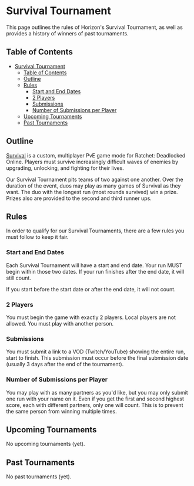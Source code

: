 # Survival Tournament

This page outlines the rules of Horizon's Survival Tournament, as well as provides a history of winners of past tournaments.

## Table of Contents
- [Survival Tournament](#survival-tournament)
  - [Table of Contents](#table-of-contents)
  - [Outline](#outline)
  - [Rules](#rules)
    - [Start and End Dates](#start-and-end-dates)
    - [2 Players](#2-players)
    - [Submissions](#submissions)
    - [Number of Submissions per Player](#number-of-submissions-per-player)
  - [Upcoming Tournaments](#upcoming-tournaments)
  - [Past Tournaments](#past-tournaments)

## Outline

[Survival](./GAME_MODES.MD#survival) is a custom, multiplayer PvE game mode for Ratchet: Deadlocked Online. Players must survive increasingly difficult waves of enemies by upgrading, unlocking, and fighting for their lives.

Our Survival Tournament pits teams of two against one another. Over the duration of the event, duos may play as many games of Survival as they want. The duo with the longest run (most rounds survived) win a prize. Prizes also are provided to the second and third runner ups.

## Rules

In order to qualify for our Survival Tournaments, there are a few rules you must follow to keep it fair.

### Start and End Dates

Each Survival Tournament will have a start and end date. Your run MUST begin within those two dates. If your run finishes after the end date, it will still count.

If you start before the start date or after the end date, it will not count.

### 2 Players

You must begin the game with exactly 2 players. Local players are not allowed. You must play with another person.

### Submissions

You must submit a link to a VOD (Twitch/YouTube) showing the entire run, start to finish. This submission must occur before the final submission date (usually 3 days after the end of the tournament).

### Number of Submissions per Player

You may play with as many partners as you'd like, but you may only submit one run with your name on it. Even if you get the first and second highest score, each with different partners, only one will count. This is to prevent the same person from winning multiple times.

## Upcoming Tournaments

No upcoming tournaments (yet).

## Past Tournaments

No past tournaments (yet).

